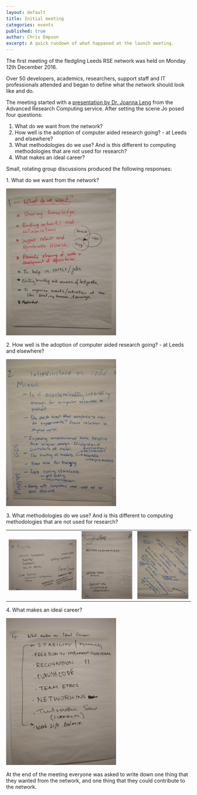 ```yaml
---
layout: default
title: Initial meeting
categories: events
published: true
author: Chris Empson
excerpt: A quick rundown of what happened at the launch meeting.
---
```

<p>
The first meeting of the fledgling Leeds RSE network was held on Monday 12th December 2016.
</p>
<p>
Over 50 developers, academics, researchers, support staff and IT professionals
attended and began to define what the network should look like and do.
</p>
<p>
The meeting started with a <a href="https://github.com/rseleeds/rseleeds.github.io/blob/master/assets/pdf/LengRSELeedsFirstMeeting2016_12_12_1.pdf">presentation by Dr. Joanna Leng</a> from the Advanced Research Computing service. After setting the scene Jo posed four questions:
<ol>
<li>What do we want from the network?</li>
<li>How well is the adoption of computer aided research going? - at Leeds and elsewhere?</li>
<li>What methodologies do we use? And is this different to computing methodologies that are not used for research?</li>
<li>What makes an ideal career?</li>
</ol>
Small, rotating group discussions produced the following responses:
</p>

<p>
1. What do we want from the network?
</p>
<p>
<a href="https://github.com/rseleeds/rseleeds.github.io/blob/master/assets/img/2017-01-06-initial-meeting/1.jpg" target="_blank"><img src="/assets/img/2017-01-06-initial-meeting/1_tn.jpg" /></a>
</p>

<p>
2. How well is the adoption of computer aided research going? - at Leeds and elsewhere?
</p>
<p>
<a href="https://github.com/rseleeds/rseleeds.github.io/blob/master/assets/img/2017-01-06-initial-meeting/2.jpg" target="_blank"><img src="/assets/img/2017-01-06-initial-meeting/2_tn.jpg" /></a>
</p>

<p>
3. What methodologies do we use? And is this different to computing methodologies that are not used for research?
</p>
<p>
<table><tr><td>
<a href="https://github.com/rseleeds/rseleeds.github.io/blob/master/assets/img/2017-01-06-initial-meeting/3-1.jpg" target="_blank"><img src="/assets/img/2017-01-06-initial-meeting/3-1_tn.jpg" /></a>
</td><td>
<a href="https://github.com/rseleeds/rseleeds.github.io/blob/master/assets/img/2017-01-06-initial-meeting/3-2.jpg" target="_blank"><img src="/assets/img/2017-01-06-initial-meeting/3-2_tn.jpg" /></a>
</td><td>
<a href="https://github.com/rseleeds/rseleeds.github.io/blob/master/assets/img/2017-01-06-initial-meeting/3-3.jpg" target="_blank"><img src="/assets/img/2017-01-06-initial-meeting/3-3_tn.jpg" /></a>
</td></tr></table>
</p>

<p>
4. What makes an ideal career?
</p>
<p>
<a href="https://github.com/rseleeds/rseleeds.github.io/blob/master/assets/img/2017-01-06-initial-meeting/4.jpg" target="_blank"><img src="https://github.com/rseleeds/rseleeds.github.io/blob/master/assets/img/2017-01-06-initial-meeting/4_tn.jpg" /></a>
</p>

<p>
At the end of the meeting everyone was asked to write down one thing that they wanted from the network, and one thing that they could contribute to the network.
</p>

<p>

</p>
